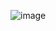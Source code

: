 ![image](https://user-images.githubusercontent.com/66676402/116002207-0a751700-a612-11eb-9a6c-f0543548686f.jpg)
